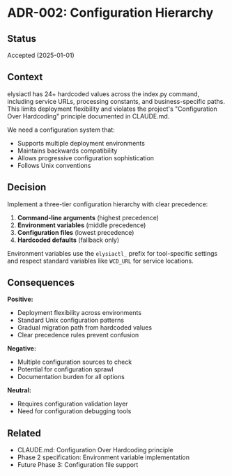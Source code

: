 # ADR-002: Configuration Hierarchy

## Status
Accepted (2025-01-01)

## Context
elysiactl has 24+ hardcoded values across the index.py command, including service URLs, processing constants, and business-specific paths. This limits deployment flexibility and violates the project's "Configuration Over Hardcoding" principle documented in CLAUDE.md.

We need a configuration system that:
- Supports multiple deployment environments
- Maintains backwards compatibility
- Allows progressive configuration sophistication
- Follows Unix conventions

## Decision
Implement a three-tier configuration hierarchy with clear precedence:

1. **Command-line arguments** (highest precedence)
2. **Environment variables** (middle precedence)
3. **Configuration files** (lowest precedence)
4. **Hardcoded defaults** (fallback only)

Environment variables use the `elysiactl_` prefix for tool-specific settings and respect standard variables like `WCD_URL` for service locations.

## Consequences

**Positive:**
- Deployment flexibility across environments
- Standard Unix configuration patterns
- Gradual migration path from hardcoded values
- Clear precedence rules prevent confusion

**Negative:**
- Multiple configuration sources to check
- Potential for configuration sprawl
- Documentation burden for all options

**Neutral:**
- Requires configuration validation layer
- Need for configuration debugging tools

## Related
- CLAUDE.md: Configuration Over Hardcoding principle
- Phase 2 specification: Environment variable implementation
- Future Phase 3: Configuration file support